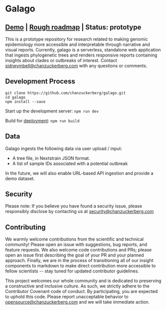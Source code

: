 # Galago

## [Demo](https://galago.czgenepi.org/) | [Rough roadmap](https://github.com/orgs/chanzuckerberg/projects/14/views/7) | Status: prototype

This is a prototype repository for research related to making genomic epidemiology more accessible and interpretable through narrative and visual reports. Currently, galago is a serverless, standalone web application that ingests phylogenetic trees and renders responsive reports containing insights about clades or outbreaks of interest. Contact sidneymbell@chanzuckerberg.com with any questions or comments.

## Development Process

```
git clone https://github.com/chanzuckerberg/galago.git
cd galago
npm install --save
```

Start up the development server:
`npm run dev`

Build for [deployment](https://dev.to/imomaliev/creating-vite-vue-ts-template-deploy-to-github-pages-4c88):
`npm run build`

## Data

Galago ingests the following data via user upload / input:

- A tree file, in Nextstrain JSON format.
- A list of sample IDs associated with a potential outbreak

In the future, we will also enable URL-based API ingestion and provide a demo dataset.

## Security

Please note: If you believe you have found a security issue, please responsibly disclose by contacting us at security@chanzuckerberg.com

## Contributing

We warmly welcome contributions from the scientific and technical community! Please open an issue with suggestions, bug reports, and feature requests. We also welcome code contributions and PRs; please open an issue first describing the goal of your PR and your planned approach. Finally, we are in the process of transitioning all of our insight components to markdown to make direct contribution more accessible to fellow scientists -- stay tuned for updated contributor guidelines.

This project welcomes our whole community and is dedicated to preserving a constructive and inclusive culture. As such, we strictly adhere to the Contributor Covenant code of conduct. By participating, you are expected to uphold this code. Please report unacceptable behavior to opensource@chanzuckerberg.com and we will take immediate action.
